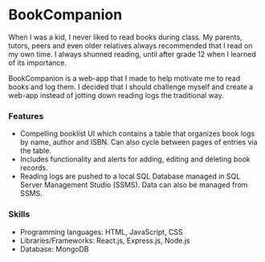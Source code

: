 # BookCompanion

When I was a kid, I never liked to read books during class. My parents, tutors, peers and even older relatives always recommended that I read on my own time. I always shunned reading, until after grade 12 when I learned of its importance.

BookCompanion is a web-app that I made to help motivate me to read books and log them. I decided that I should challenge myself and create a web-app instead of jotting down reading logs the traditional way.

### Features

- Compelling booklist UI which contains a table that organizes book logs by name, author and ISBN. Can also cycle between pages of entries via the table.
- Includes functionality and alerts for adding, editing and deleting book records.
- Reading logs are pushed to a local SQL Database managed in SQL Server Management Studio (SSMS). Data can also be managed from SSMS.

### Skills

- Programming languages: HTML, JavaScript, CSS
- Libraries/Frameworks: React.js, Express.js, Node.js
- Database: MongoDB
